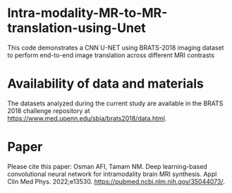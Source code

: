 # Intra-modality-MR-to-MR-translation-using-Unet
This code demonstrates a CNN U-NET using BRATS-2018 imaging dataset to perform end-to-end image translation across different MRI contrasts


# Availability of data and materials
The datasets analyzed during the current study are available in the BRATS 2018 challenge repository at https://www.med.upenn.edu/sbia/brats2018/data.html. 

# Paper 
Please cite this paper:
Osman AFI, Tamam NM. Deep learning-based convolutional neural network for intramodality brain MRI synthesis. Appl Clin Med Phys. 2022;e13530. https://pubmed.ncbi.nlm.nih.gov/35044073/.
